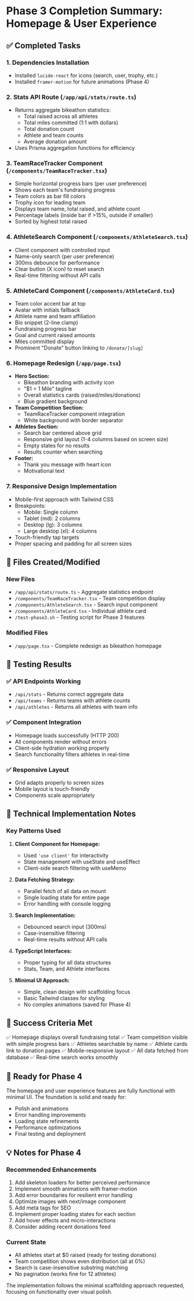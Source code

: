 # Phase 3 Completion Summary: Homepage & User Experience

## ✅ Completed Tasks

### 1. **Dependencies Installation**
- Installed `lucide-react` for icons (search, user, trophy, etc.)
- Installed `framer-motion` for future animations (Phase 4)

### 2. **Stats API Route** (`/app/api/stats/route.ts`)
- Returns aggregate bikeathon statistics:
  - Total raised across all athletes
  - Total miles committed (1:1 with dollars)
  - Total donation count
  - Athlete and team counts
  - Average donation amount
- Uses Prisma aggregation functions for efficiency

### 3. **TeamRaceTracker Component** (`/components/TeamRaceTracker.tsx`)
- Simple horizontal progress bars (per user preference)
- Shows each team's fundraising progress
- Team colors as bar fill colors
- Trophy icon for leading team
- Displays team name, total raised, and athlete count
- Percentage labels (inside bar if >15%, outside if smaller)
- Sorted by highest total raised

### 4. **AthleteSearch Component** (`/components/AthleteSearch.tsx`)
- Client component with controlled input
- Name-only search (per user preference)
- 300ms debounce for performance
- Clear button (X icon) to reset search
- Real-time filtering without API calls

### 5. **AthleteCard Component** (`/components/AthleteCard.tsx`)
- Team color accent bar at top
- Avatar with initials fallback
- Athlete name and team affiliation
- Bio snippet (2-line clamp)
- Fundraising progress bar
- Goal and current raised amounts
- Miles committed display
- Prominent "Donate" button linking to `/donate/[slug]`

### 6. **Homepage Redesign** (`/app/page.tsx`)
- **Hero Section:**
  - Bikeathon branding with activity icon
  - "$1 = 1 Mile" tagline
  - Overall statistics cards (raised/miles/donations)
  - Blue gradient background
- **Team Competition Section:**
  - TeamRaceTracker component integration
  - White background with border separator
- **Athletes Section:**
  - Search bar centered above grid
  - Responsive grid layout (1-4 columns based on screen size)
  - Empty states for no results
  - Results counter when searching
- **Footer:**
  - Thank you message with heart icon
  - Motivational text

### 7. **Responsive Design Implementation**
- Mobile-first approach with Tailwind CSS
- Breakpoints:
  - Mobile: Single column
  - Tablet (md): 2 columns
  - Desktop (lg): 3 columns
  - Large desktop (xl): 4 columns
- Touch-friendly tap targets
- Proper spacing and padding for all screen sizes

## 📁 Files Created/Modified

### New Files
- `/app/api/stats/route.ts` - Aggregate statistics endpoint
- `/components/TeamRaceTracker.tsx` - Team competition display
- `/components/AthleteSearch.tsx` - Search input component
- `/components/AthleteCard.tsx` - Individual athlete card
- `/test-phase3.sh` - Testing script for Phase 3 features

### Modified Files
- `/app/page.tsx` - Complete redesign as bikeathon homepage

## 🧪 Testing Results

### ✅ API Endpoints Working
- `/api/stats` - Returns correct aggregate data
- `/api/teams` - Returns teams with athlete counts
- `/api/athletes` - Returns all athletes with team info

### ✅ Component Integration
- Homepage loads successfully (HTTP 200)
- All components render without errors
- Client-side hydration working properly
- Search functionality filters athletes in real-time

### ✅ Responsive Layout
- Grid adapts properly to screen sizes
- Mobile layout is touch-friendly
- Components scale appropriately

## 📝 Technical Implementation Notes

### Key Patterns Used

1. **Client Component for Homepage:**
   - Used `'use client'` for interactivity
   - State management with useState and useEffect
   - Client-side search filtering with useMemo

2. **Data Fetching Strategy:**
   - Parallel fetch of all data on mount
   - Single loading state for entire page
   - Error handling with console logging

3. **Search Implementation:**
   - Debounced search input (300ms)
   - Case-insensitive filtering
   - Real-time results without API calls

4. **TypeScript Interfaces:**
   - Proper typing for all data structures
   - Stats, Team, and Athlete interfaces

5. **Minimal UI Approach:**
   - Simple, clean design with scaffolding focus
   - Basic Tailwind classes for styling
   - No complex animations (saved for Phase 4)

## 🎯 Success Criteria Met

✅ Homepage displays overall fundraising total
✅ Team competition visible with simple progress bars
✅ Athletes searchable by name
✅ Athlete cards link to donation pages
✅ Mobile-responsive layout
✅ All data fetched from database
✅ Real-time search works smoothly

## 🚀 Ready for Phase 4

The homepage and user experience features are fully functional with minimal UI. The foundation is solid and ready for:
- Polish and animations
- Error handling improvements
- Loading state refinements
- Performance optimizations
- Final testing and deployment

## 💡 Notes for Phase 4

### Recommended Enhancements
1. Add skeleton loaders for better perceived performance
2. Implement smooth animations with framer-motion
3. Add error boundaries for resilient error handling
4. Optimize images with next/image component
5. Add meta tags for SEO
6. Implement proper loading states for each section
7. Add hover effects and micro-interactions
8. Consider adding recent donations feed

### Current State
- All athletes start at $0 raised (ready for testing donations)
- Team competition shows even distribution (all at 0%)
- Search is case-insensitive substring matching
- No pagination (works fine for 12 athletes)

The implementation follows the minimal scaffolding approach requested, focusing on functionality over visual polish.